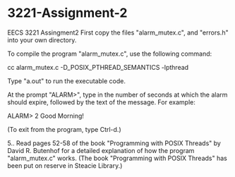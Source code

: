 # 3221-Assignment-2

EECS 3221 Assingment2
First copy the files "alarm_mutex.c", and "errors.h" into your own directory.

To compile the program "alarm_mutex.c", use the following command:

cc alarm_mutex.c -D_POSIX_PTHREAD_SEMANTICS -lpthread

Type "a.out" to run the executable code.

At the prompt "ALARM>", type in the number of seconds at which the alarm should expire, followed by the text of the message. For example:

ALARM> 2 Good Morning!

(To exit from the program, type Ctrl-d.)

5.. Read pages 52-58 of the book "Programming with POSIX Threads" by David R. Butenhof for a detailed explanation of how the program "alarm_mutex.c" works. (The book "Programming with POSIX Threads" has been put on reserve in Steacie Library.)
